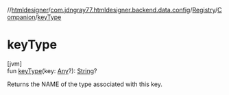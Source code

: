 //[htmldesigner](../../../../index.md)/[com.jdngray77.htmldesigner.backend.data.config](../../index.md)/[Registry](../index.md)/[Companion](index.md)/[keyType](key-type.md)

# keyType

[jvm]\
fun [keyType](key-type.md)(key: [Any](https://kotlinlang.org/api/latest/jvm/stdlib/kotlin/-any/index.html)?): [String](https://kotlinlang.org/api/latest/jvm/stdlib/kotlin/-string/index.html)?

Returns the NAME of the type associated with this key.
